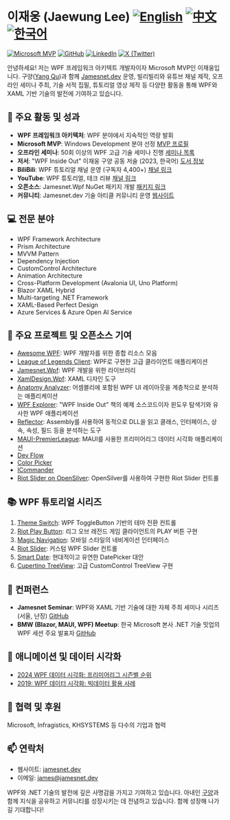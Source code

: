 # 이재웅 (Jaewung Lee)  [![English](https://img.shields.io/badge/README.md-English-blue.svg)](README.md) [![中文](https://img.shields.io/badge/README.md-中文-red.svg)](README.zh-CN.md) [![한국어](https://img.shields.io/badge/README.md-한국어-green.svg)](README.ko.md)

[![Microsoft MVP](https://img.shields.io/badge/Microsoft%20MVP-Windows%20Development-blue)](https://mvp.microsoft.com/en-us/PublicProfile/5004980)
[![GitHub](https://img.shields.io/github/followers/jamesnet214?label=Follow&style=social)](https://github.com/jamesnet214)
[![LinkedIn](https://img.shields.io/badge/-LinkedIn-0077B5?style=flat&logo=linkedin&logoColor=white)](https://www.linkedin.com/in/jamesnet214/)
[![X (Twitter)](https://img.shields.io/badge/-X-000000?style=flat&logo=x&logoColor=white)](https://twitter.com/jamesnet214)

안녕하세요! 저는 WPF 프레임워크 아키텍트 개발자이자 Microsoft MVP인 이재웅입니다. 구양([Yang Qu](https://github.com/vickyqu115))과 함께 [Jamesnet.dev](https://jamesnet.dev) 운영, 빌리빌리와 유튜브 채널 제작, 오프라인 세미나 주최, 기술 서적 집필, 튜토리얼 영상 제작 등 다양한 활동을 통해 WPF와 XAML 기반 기술의 발전에 기여하고 있습니다.

## 🚀 주요 활동 및 성과

- **WPF 프레임워크 아키텍처**: WPF 분야에서 지속적인 역량 발휘
- **Microsoft MVP**: Windows Development 분야 선정 [MVP 프로필](https://bit.ly/4cWfsXb)
- **오프라인 세미나**: 50회 이상의 WPF 고급 기술 세미나 진행 [세미나 목록](https://bit.ly/4bWk3az)
- **저서**: "WPF Inside Out" 이재웅 구양 공동 저술 (2023, 한국어) [도서 정보](https://bit.ly/4cWqjjQ)
- **BiliBili**: WPF 튜토리얼 채널 운영 (구독자 4,400+) [채널 링크](https://bit.ly/3SkYutn)
- **YouTube**: WPF 튜토리얼, 테크 리뷰 [채널 링크](https://bit.ly/3WBe6eR)
- **오픈소스**: Jamesnet.Wpf NuGet 패키지 개발 [패키지 링크](https://www.nuget.org/packages/Jamesnet.Wpf/)
- **커뮤니티**: Jamesnet.dev 기술 아티클 커뮤니티 운영 [웹사이트](https://jamesnet.dev)

<!-- - **Udemy**: WPF 고급 기술 튜토리얼 시리즈 [강좌 링크](https://bit.ly/4bWk3az) -->

## 💻 전문 분야

- WPF Framework Architecture
- Prism Architecture
- MVVM Pattern
- Dependency Injection
- CustomControl Architecture
- Animation Architecture
- Cross-Platform Development (Avalonia UI, Uno Platform)
- Blazor XAML Hybrid
- Multi-targeting .NET Framework
- XAML-Based Perfect Design
- Azure Services & Azure Open AI Service

## 🌟 주요 프로젝트 및 오픈소스 기여

- [Awesome WPF](https://github.com/jamesnet214/awesome-wpf): WPF 개발자를 위한 종합 리소스 모음
- [League of Legends Client](https://github.com/jamesnet214/leagueoflegends): WPF로 구현한 고급 클라이언트 애플리케이션
- [Jamesnet.Wpf](https://github.com/jamesnet214/jamesnetwpf): WPF 개발을 위한 라이브러리
- [XamlDesign.Wpf](https://github.com/jamesnet214/xamldesignwpf): XAML 디자인 도구
- [Anatomy Analyzer](https://github.com/jamesnet214/anatomyanalyzer): 어셈블리에 포함된 WPF UI 레이아웃을 계층적으로 분석하는 애플리케이션
- [WPF Explorer](https://github.com/jamesnet214/wpf-explorer): "WPF Inside Out" 책의 예제 소스코드이자 윈도우 탐색기와 유사한 WPF 애플리케이션
- [Reflector](https://github.com/jamesnet214/reflector): Assembly를 사용하여 동적으로 DLL을 읽고 클래스, 인터페이스, 상속, 속성, 필드 등을 분석하는 도구
- [MAUI-PremierLeague](https://github.com/jamesnet214/maui-premierleague): MAUI를 사용한 프리미어리그 데이터 시각화 애플리케이션
- [Dev Flow](https://github.com/jamesnet214/devflow)
- [Color Picker](https://github.com/jamesnet214/colorpicker)
- [ICommander](https://github.com/jamesnet214/icommander)
- [Riot Slider on OpenSilver](https://github.com/jamesnet214/riotslider-opensilver): OpenSilver를 사용하여 구현한 Riot Slider 컨트롤

## 📚 WPF 튜토리얼 시리즈

1. [Theme Switch](https://github.com/vickyqu115/themeswitch): WPF ToggleButton 기반의 테마 전환 컨트롤
2. [Riot Play Button](https://github.com/vickyqu115/riotplaybutton): 리그 오브 레전드 게임 클라이언트의 PLAY 버튼 구현
3. [Magic Navigation](https://github.com/vickyqu115/navigationbar): 모바일 스타일의 네비게이션 인터페이스
4. [Riot Slider](https://github.com/vickyqu115/riotslider): 커스텀 WPF Slider 컨트롤
5. [Smart Date](https://github.com/vickyqu115/smartdate): 현대적이고 유연한 DatePicker 대안
6. [Cupertino TreeView](https://github.com/vickyqu115/cupertino-treeview): 고급 CustomControl TreeView 구현

## 🎤 컨퍼런스

- **Jamesnet Seminar**: WPF와 XAML 기반 기술에 대한 자체 주최 세미나 시리즈 (서울, 난징) [GitHub](https://github.com/jamesnet214/wpf)
- **BMW (Blazor, MAUI, WPF) Meetup**: 한국 Microsoft 본사 .NET 기술 밋업의 WPF 세션 주요 발표자 [GitHub](https://github.com/jamesnet214/wpf-meetup)

## 🎨 애니메이션 및 데이터 시각화

- [2024 WPF 데이터 시각화: 프리미어리그 시즌별 순위](https://bit.ly/3LJa65A)
- [2019: WPF 데이터 시각화: 빅데이터 활용 사례](https://bit.ly/4cWLsKJ)

## 🤝 협력 및 후원

Microsoft, Infragistics, KHSYSTEMS 등 다수의 기업과 협력

## 📫 연락처

- 웹사이트: [jamesnet.dev](https://jamesnet.dev)
- 이메일: james@jamesnet.dev

WPF와 .NET 기술의 발전에 깊은 사명감을 가지고 기여하고 있습니다. 아내인 [구양](https://github.com/vickyqu115)과 함께 지식을 공유하고 커뮤니티를 성장시키는 데 전념하고 있습니다. 함께 성장해 나가길 기대합니다!
